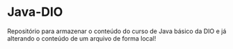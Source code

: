 # Java-DIO
Repositório para armazenar o conteúdo do curso de Java básico da DIO
e já alterando o conteúdo de um arquivo de forma local!